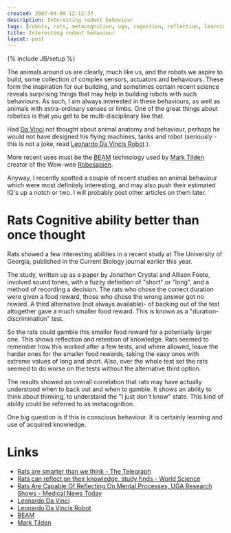 ```yaml
---
created: 2007-04-09 12:12:37
description: Interesting rodent behaviour
tags: [robots, rats, metacognition, uga, cognition, reflection, learning]
title: Interesting rodent behaviour
layout: post
---
```

{% include JB/setup %}

The animals around us are clearly, much like us, and the robots we aspire to build, some collection of complex sensors, actuators and behaviours. These form the inspiration for our building, and sometimes certain recent science reveals surprising things that may help in building robots with such behaviours. As such, I am always interested in these behaviours, as well as animals with extra-ordinary senses or limbs. One of the great things about robotics is that you get to be multi-disciplinary like that.

Had [Da Vinci](Leonardo+Da+Vinci "Leonardo Da Vinci") not thought about animal anatomy and behaviour, perhaps he would not have designed his flying machines, tanks and robot (seriously - this is not a joke, read [Leonardo Da Vincis Robot](Leonardo+Da+Vincis+Robot "The Humanoid Robot Designed By Leonardo Da Vinci") ).

More recent uses must be the [BEAM](BEAM+Robots "Biology, Electronics, Aesthetics and Mechanics") technology used by [Mark Tilden](Mark+Tilden "Mark Tilden") creator of the Wow-wee [Robosapien](RoboSapien "RoboSapien").

Anyway, I recently spotted a couple of recent studies on animal behaviour which were most definitely interesting, and may also push their estimated IQ's up a notch or two. I will probably post other articles on them later.

# Rats Cognitive ability better than once thought

Rats showed a few interesting abilities in a recent study at The University of Georgia, published in the Current Biology journal earlier this year.

The study, written up as a paper by Jonathon Crystal and Allison Foote, involved sound tones, with a fuzzy definition of "short" or "long", and a method of recording a decision. The rats who chose the correct duration were given a food reward, those who chose the wrong answer got no reward. A third alternative (not always available)- of backing out of the test altogether gave a much smaller food reward. This is known as a "duration-discrimination" test.

So the rats could gamble this smaller food reward for a potentially larger one. This shows reflection and retention of knowledge. Rats seemed to remember how this worked after a few tests, and where allowed, leave the harder ones for the smaller food rewards, taking the easy ones with extreme values of long and short. Also, over the whole test set the rats seemed to do worse on the tests without the alternative third option.

The results showed an overall correlation that rats may have actually understood when to back out and when to gamble. It shows an ability to think about thinking, to understand the "I just don't know" state. This kind of ability could be referred to as metacognition.

One big question is if this is conscious behaviour. It is certainly learning and use of acquired knowledge.

# Links

* [Rats are smarter than we think - The Telegraph](http://www.telegraph.co.uk/connected/main.jhtml?xml=/connected/2007/03/12/ecrats12.xml)
* [Rats can reflect on their knowledge, study finds - World Science](http://www.world-science.net/othernews/070308_rats.htm)
* [Rats Are Capable Of Reflecting On Mental Processes, UGA Research Shows - Medical News Today](http://www.medicalnewstoday.com/medicalnews.php?newsid=64856)
* [Leonardo Da Vinci](Leonardo+Da+Vinci "Leonardo Da Vinci")
* [Leonardo Da Vincis Robot](Leonardo+Da+Vincis+Robot "The Humanoid Robot Designed By Leonardo Da Vinci")
* [BEAM](BEAM+Robots "Biology, Electronics, Aesthetics and Mechanics")
* [Mark Tilden](Mark+Tilden "Mark Tilden")
